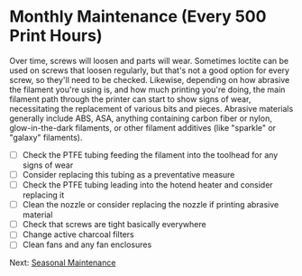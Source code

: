 # Monthly Maintenance (Every 500 Print Hours)
Over time, screws will loosen and parts will wear. Sometimes loctite can be used on screws that loosen regularly, but that's not a good option for every screw, so they'll need to be checked. 
Likewise, depending on how abrasive the filament you're using is, and how much printing you're doing, the main filament path through the printer can start to show signs of wear, necessitating the replacement of various bits and pieces. 
Abrasive materials generally include ABS, ASA, anything containing carbon fiber or nylon, glow-in-the-dark filaments, or other filament additives (like "sparkle" or "galaxy" filaments). 

- [ ] Check the PTFE tubing feeding the filament into the toolhead for any signs of wear
- [ ] Consider replacing this tubing as a preventative measure
- [ ] Check the PTFE tubing leading into the hotend heater and consider replacing it
- [ ] Clean the nozzle or consider replacing the nozzle if printing abrasive material
- [ ] Check that screws are tight basically everywhere
- [ ] Change active charcoal filters
- [ ] Clean fans and any fan enclosures

Next: [Seasonal Maintenance](https://github.com/500Foods/WelcomeToTroodon/blob/main/docs/level_m/seasonal.md)

